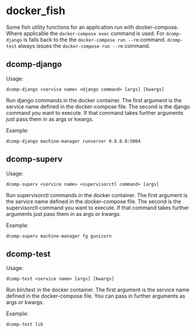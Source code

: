 # docker_fish

Some fish utility functions for an application run with docker-compose. Where
applicable the ``docker-compose exec`` command is used. For ``dcomp-django`` is
falls back to the the ``docker-compose run --rm`` command. ``dcomp-test``
always issues the ``docker-compose run --rm`` command.

dcomp-django
------------

Usage:

    dcomp-django <service name> <django command> [args] [kwargs]

Run django commands in the docker container. The first argument is the
service name defined in the docker-compose file. The second is the django
command you want to execute. If that command takes further arguments just
pass them in as args or kwargs.

Example:

    dcomp-django machine-manager runserver 0.0.0.0:5004


dcomp-superv
------------

Usage:

    dcomp-superv <service name> <supervisorctl command> [args]

Run supervisorctl commands in the docker container. The first argument is the
service name defined in the docker-compose file. The second is the supervisorctl
command you want to execute. If that command takes further arguments just
pass them in as args or kwargs.

Example:

    dcomp-superv machine-manager fg gunicorn

dcomp-test
------------

Usage:

    dcomp-test <service name> [args] [kwargs]

Run bin/test in the docker container. The first argument is the
service name defined in the docker-compose file. You can pass in
further arguments as args or kwargs.

Example:

    dcomp-test lib
